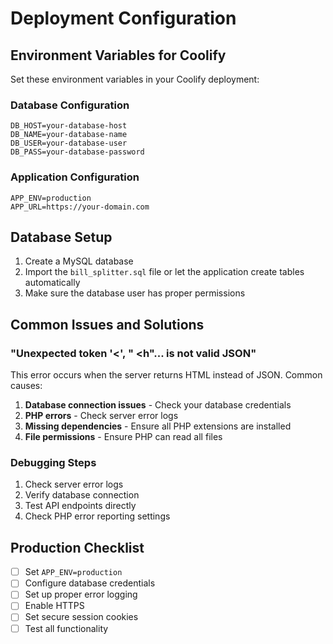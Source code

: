 # Deployment Configuration

## Environment Variables for Coolify

Set these environment variables in your Coolify deployment:

### Database Configuration
```
DB_HOST=your-database-host
DB_NAME=your-database-name
DB_USER=your-database-user
DB_PASS=your-database-password
```

### Application Configuration
```
APP_ENV=production
APP_URL=https://your-domain.com
```

## Database Setup

1. Create a MySQL database
2. Import the `bill_splitter.sql` file or let the application create tables automatically
3. Make sure the database user has proper permissions

## Common Issues and Solutions

### "Unexpected token '<', "<html> <h"... is not valid JSON"

This error occurs when the server returns HTML instead of JSON. Common causes:

1. **Database connection issues** - Check your database credentials
2. **PHP errors** - Check server error logs
3. **Missing dependencies** - Ensure all PHP extensions are installed
4. **File permissions** - Ensure PHP can read all files

### Debugging Steps

1. Check server error logs
2. Verify database connection
3. Test API endpoints directly
4. Check PHP error reporting settings

## Production Checklist

- [ ] Set `APP_ENV=production`
- [ ] Configure database credentials
- [ ] Set up proper error logging
- [ ] Enable HTTPS
- [ ] Set secure session cookies
- [ ] Test all functionality

